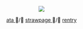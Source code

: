 <div align="center">
  <img src="https://media1.tenor.com/m/1z444Ge8_MEAAAAd/tamsy-caines-tamsy-gachiakuta.gif">
</div>
<p align="center"> <a href= "https://lluc.atabook.org/"> ata </a> ᲼/᲼ <a href= "https://kataking.straw.page"> strawpage </a> ᲼/᲼ <a href= "https://rentry.co/mihawk-"> rentry </a> </p>
